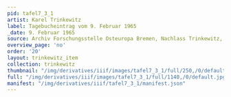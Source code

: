 ```yaml
---
pid: tafel7_3_1
artist: Karel Trinkewitz
label: Tagebucheintrag vom 9. Februar 1965
_date: 9. Februar 1965
source: Archiv Forschungsstelle Osteuropa Bremen, Nachlass Trinkewitz, FSO 2–060.
overview_page: 'no'
order: '20'
layout: trinkewitz_item
collection: trinkewitz
thumbnail: "/img/derivatives/iiif/images/tafel7_3_1/full/250,/0/default.jpg"
full: "/img/derivatives/iiif/images/tafel7_3_1/full/1140,/0/default.jpg"
manifest: "/img/derivatives/iiif/tafel7_3_1/manifest.json"
---
```

